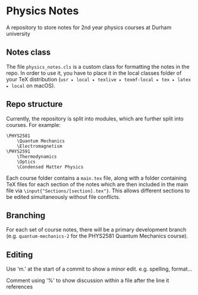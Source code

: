 # Physics Notes
A repository to store notes for 2nd year physics courses at Durham university

## Notes class

The file `physics_notes.cls` is a custom class for formatting the notes in the repo. In order to use it, you have to place it in the local classes folder of your TeX distribution (⁨`usr⁩ ▸ ⁨local⁩ ▸ ⁨texlive⁩ ▸ ⁨texmf-local⁩ ▸ ⁨tex⁩ ▸ ⁨latex⁩ ▸ ⁨local⁩` on macOS). 

## Repo structure

Currently, the repository is split into modules, which are further split into courses. For example:

```
\PHYS2581
	\Quantum Mechanics
	\Electromagnetism
\PHYS2591
	\Thermodynamics
	\Optics
	\Condensed Matter Physics
```

Each course folder contains a `main.tex` file, along with a folder containing TeX files for each section of the notes which are then included in the main file via `\input{"Sections/[section].tex"}`. This allows different sections to be edited simultaneously without file conflicts. 


## Branching

For each set of course notes, there will be a primary development branch (e.g. `quantum-mechanics-2` for the PHYS2581 Quantum Mechanics course). 

## Editing 

Use 'm.' at the start of a commit to show a minor edit. e.g. spelling, format...

Comment using '%' to show discussion within a file after the line it references 

